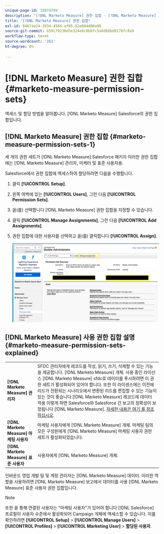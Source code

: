 ```yaml
---
unique-page-id: 18874789
description: "[!DNL Marketo Measure] 권한 집합 - [!DNL Marketo Measure] - 제품 설명서"
title: "[!DNL Marketo Measure] 권한 집합"
exl-id: 84b7aa24-3934-4584-af05-02e804d00a98
source-git-commit: b59c79236d3e324e8c8b07c5a6d68bd8176fc8a9
workflow-type: tm+mt
source-wordcount: '261'
ht-degree: 0%

---
```


# [!DNL Marketo Measure] 권한 집합 {#marketo-measure-permission-sets}

액세스 및 할당 방법을 알아봅니다. [!DNL Marketo Measure] Salesforce의 권한 집합입니다.

## [!DNL Marketo Measure] 권한 집합 {#marketo-measure-permission-sets-1}

세 개의 권한 세트가 [!DNL Marketo Measure] Salesforce 패키지 이러한 권한 집합에는 [!DNL Marketo Measure] 관리자, 마케터 및 표준 사용자용.

Salesforce에서 권한 집합에 액세스하여 할당하려면 다음을 수행합니다.

1. 클릭 **[!UICONTROL Setup]**.
1. 왼쪽 여백에 있는 **[!UICONTROL Users]**, 그런 다음 **[!UICONTROL Permission Sets]**.
1. 을(를) 선택합니다 [!DNL Marketo Measure] 권한 집합을 지정할 수 있습니다.
1. 클릭 **[!UICONTROL Manage Assignments]**, 그런 다음 **[!UICONTROL Add Assignments]**.
1. 권한 집합에 대한 사용자를 선택하고 을(를) 클릭합니다 **[!UICONTROL Assign]**.

   ![](assets/1-5.png)

## [!DNL Marketo Measure] 사용 권한 집합 설명 {#marketo-measure-permission-sets-explained}

<table> 
 <tbody> 
  <tr> 
   <td><span><strong>[!DNL Marketo Measure] 관리자</strong></span></td> 
   <td><span>SFDC 관리자에게 레코드를 작성, 읽기, 쓰기, 삭제할 수 있는 기능을 제공합니다. [!DNL Marketo Measure] 개체. 사용 중인 라이선스 [!DNL Marketo Measure] sfdc로 데이터를 푸시하려면 이 권한 세트가 활성화되어 있어야 합니다. 또한 이 라이센스에는 이전에 리드가 전환되는 시나리오에서 변환된 리드를 편집할 수 있는 기능이 있는 것이 좋습니다 [!DNL Marketo Measure] 레코드에 데이터 적용 이렇게 하면 Salesforce와 Salesforce 간 보고의 정확성이 보장됩니다 [!DNL Marketo Measure]. <a href="http://releasenotes.docs.salesforce.com/en-us/spring17/release-notes/rn_sales_leads_view_converted.htm">자세한 내용은 여기 를 참조하십시오</a>.</span></td> 
  </tr> 
  <tr> 
   <td><span><strong>[!DNL Marketo Measure] 마케팅 사용자</strong></span></td> 
   <td><span>마케팅 사용자에게 [!DNL Marketo Measure] 개체. 마케팅 팀의 모든 구성원에게 [!DNL Marketo Measure] 마케팅 사용자 권한 세트가 활성화되었습니다. <br></span></td> 
  </tr> 
  <tr> 
   <td><span><strong>[!DNL Marketo Measure] 표준 사용자</strong></span></td> 
   <td><span>사용자에게 [!DNL Marketo Measure] 개체.</span></td> 
  </tr> 
 </tbody> 
</table>

인바운드 영업 개발 팀 및 계정 관리자는 [!DNL Marketo Measure] 데이터. 이러한 역할을 사용하려면 [!DNL Marketo Measure] 보고에서 데이터를 사용 [!DNL Marketo Measure] 표준 사용자 권한 집합입니다.

>[!NOTE]
>
>또한 을 통해 연결된 사용자는 &quot;마케팅 사용자&quot;가 있어야 합니다 [!DNL Salesforce] 프로필이 사용자 수준에서 활성화되어 Campaign 개체에 액세스할 수 있습니다. 이를 확인하려면 **[!UICONTROL Setup]** > **[!UICONTROL Manage Users]** > **[!UICONTROL Profiles]** > **[!UICONTROL Marketing User]** > **할당된 사용자**.
